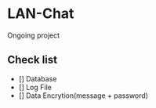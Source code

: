 # LAN-Chat
Ongoing project
## Check list
 - [] Database
 - [] Log File
 - [] Data Encrytion(message + password)